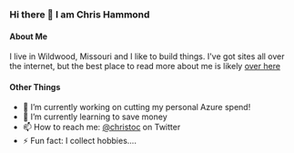 ### Hi there 👋 I am Chris Hammond

#### About Me
I live in Wildwood, Missouri and I like to build things. I've got sites all over the internet, but the best place to read more about me is likely [over here](https://www.chrishammond.com/about)

#### Other Things
- 🔭 I’m currently working on cutting my personal Azure spend! 
- 🌱 I’m currently learning to save money
- 📫 How to reach me: [@christoc](https://twitter.com/christoc) on Twitter
- ⚡ Fun fact: I collect hobbies.... 
